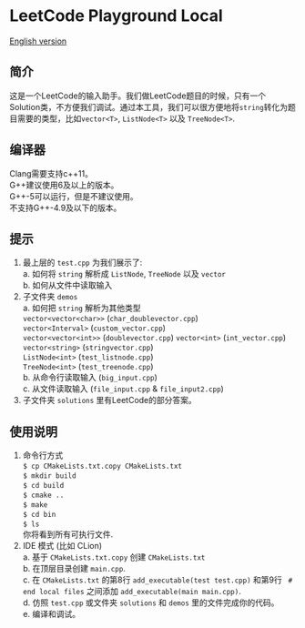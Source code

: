 # LeetCode Playground Local  
[English version](README.md)
## 简介
这是一个LeetCode的输入助手。我们做LeetCode题目的时候，只有一个Solution类，不方便我们调试。通过本工具，我们可以很方便地将`string`转化为题目需要的类型，比如`vector<T>`, `ListNode<T>` 以及 `TreeNode<T>`.

## 编译器
Clang需要支持c++11。  
G++建议使用6及以上的版本。  
G++-5可以运行，但是不建议使用。  
不支持G++-4.9及以下的版本。

## 提示
1. 最上层的 `test.cpp` 为我们展示了:  
a. 如何将 `string` 解析成 `ListNode`, `TreeNode` 以及 `vector`  
b. 如何从文件中读取输入  
2. 子文件夹 `demos`    
a. 如何把 `string` 解析为其他类型  
`vector<vector<char>>` (`char_doublevector.cpp`)  
`vector<Interval>` (`custom_vector.cpp`)  
`vector<vector<int>>` (`doublevector.cpp`)
`vector<int>` (`int_vector.cpp`)  
`vector<string>` (`stringvector.cpp`)  
`ListNode<int>` (`test_listnode.cpp`)  
 `TreeNode<int>` (`test_treenode.cpp`)  
b. 从命令行读取输入 (`big_input.cpp`)  
c. 从文件读取输入 (`file_input.cpp` & `file_input2.cpp`)
3. 子文件夹 `solutions` 里有LeetCode的部分答案。
## 使用说明 
1. 命令行方式  
`$ cp CMakeLists.txt.copy CMakeLists.txt`  
`$ mkdir build`  
`$ cd build`  
`$ cmake ..`  
`$ make`  
`$ cd bin`  
`$ ls`  
你将看到所有可执行文件.
2. IDE 模式 (比如 CLion)  
a. 基于 `CMakeLists.txt.copy` 创建 `CMakeLists.txt`  
b. 在顶层目录创建 `main.cpp`.  
c. 在 `CMakeLists.txt` 的第8行 `add_executable(test test.cpp)` 和第9行 ` # end local files` 之间添加 `add_executable(main main.cpp)`.  
d. 仿照 `test.cpp` 或文件夹 `solutions` 和 `demos` 里的文件完成你的代码。  
e. 编译和调试。

